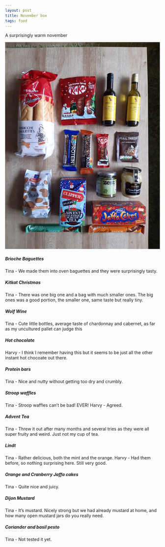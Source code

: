 ```yaml
---
layout: post
title: November box
tags: food
---
```


A surprisingly warm november

<img src="november-box.jpeg" />

##### Brioche Baguettes
Tina - We made them into oven baguettes and they were surprisingly tasty. 

##### Kitkat Christmas
Tina - There was one big one and a bag with much smaller ones. The big ones was a good portion, the smaller one, same taste but really tiny. 

##### Wolf Wine
Tina - Cute little bottles, average taste of chardonnay and cabernet, as far as my uncultured pallet can judge this

##### Hot chocolate
Harvy - I think I remember having this but it seems to be just all the other instant hot chocoate out there.

##### Protein bars
Tina - Nice and nutty without getting too dry and crumbly.

##### Stroop waffles
Tina - Stroop waffles can’t be bad! EVER!
Harvy - Agreed. 

##### Advent Tea
Tina - Threw it out after many months and several tries as they were all super fruity and weird. Just not my cup of tea.

##### Lindt
Tina - Rather delicious, both the mint and the orange. 
Harvy - Had them before, so nothing surprising here. Still very good.

##### Orange and Cranberry Jaffa cakes
Tina - Quite nice and juicy. 

##### Dijon Mustard
Tina - It’s mustard. Nicely strong but we had already mustard at home, and how many open mustard jars do you really need. 

##### Coriander and basil pesto
Tina - Not tested it yet.

